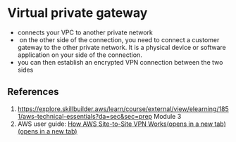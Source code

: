 # Virtual private gateway
- connects your VPC to another private network
-  on the other side of the connection, you need to connect a customer gateway to the other private network. It is a physical device or software application on your side of the connection.
- you can then establish an encrypted VPN connection between the two sides

## References
1.  https://explore.skillbuilder.aws/learn/course/external/view/elearning/1851/aws-technical-essentials?da=sec&sec=prep Module 3
2. AWS user guide: [How AWS Site-to-Site VPN Works(opens in a new tab)](https://docs.aws.amazon.com/vpn/latest/s2svpn/how_it_works.html)[(opens in a new tab)](https://docs.aws.amazon.com/vpc/latest/userguide/VPC_Subnets.html)
